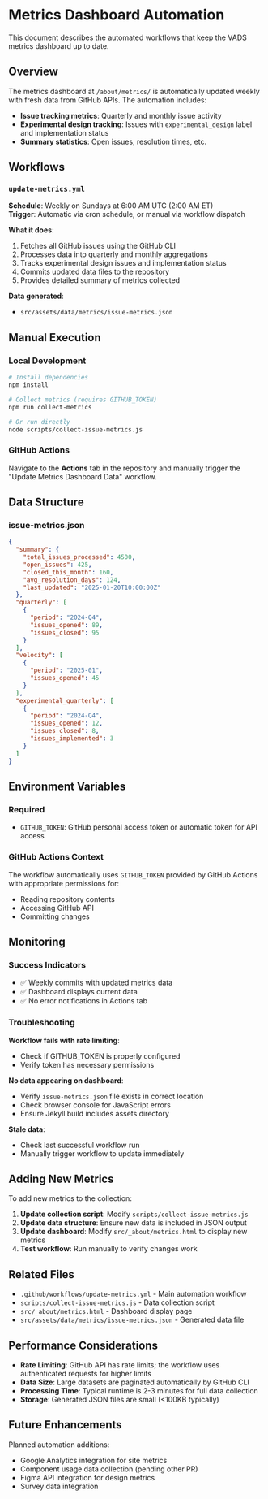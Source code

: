 # Metrics Dashboard Automation

This document describes the automated workflows that keep the VADS metrics dashboard up to date.

## Overview

The metrics dashboard at `/about/metrics/` is automatically updated weekly with fresh data from GitHub APIs. The automation includes:

- **Issue tracking metrics**: Quarterly and monthly issue activity
- **Experimental design tracking**: Issues with `experimental_design` label and implementation status
- **Summary statistics**: Open issues, resolution times, etc.

## Workflows

### `update-metrics.yml`

**Schedule**: Weekly on Sundays at 6:00 AM UTC (2:00 AM ET)  
**Trigger**: Automatic via cron schedule, or manual via workflow dispatch

**What it does**:
1. Fetches all GitHub issues using the GitHub CLI
2. Processes data into quarterly and monthly aggregations
3. Tracks experimental design issues and implementation status
4. Commits updated data files to the repository
5. Provides detailed summary of metrics collected

**Data generated**:
- `src/assets/data/metrics/issue-metrics.json`

## Manual Execution

### Local Development

```bash
# Install dependencies
npm install

# Collect metrics (requires GITHUB_TOKEN)
npm run collect-metrics

# Or run directly
node scripts/collect-issue-metrics.js
```

### GitHub Actions

Navigate to the **Actions** tab in the repository and manually trigger the "Update Metrics Dashboard Data" workflow.

## Data Structure

### issue-metrics.json

```json
{
  "summary": {
    "total_issues_processed": 4500,
    "open_issues": 425,
    "closed_this_month": 160,
    "avg_resolution_days": 124,
    "last_updated": "2025-01-20T10:00:00Z"
  },
  "quarterly": [
    {
      "period": "2024-Q4",
      "issues_opened": 89,
      "issues_closed": 95
    }
  ],
  "velocity": [
    {
      "period": "2025-01",
      "issues_opened": 45
    }
  ],
  "experimental_quarterly": [
    {
      "period": "2024-Q4",
      "issues_opened": 12,
      "issues_closed": 8,
      "issues_implemented": 3
    }
  ]
}
```

## Environment Variables

### Required

- `GITHUB_TOKEN`: GitHub personal access token or automatic token for API access

### GitHub Actions Context

The workflow automatically uses `GITHUB_TOKEN` provided by GitHub Actions with appropriate permissions for:
- Reading repository contents
- Accessing GitHub API
- Committing changes

## Monitoring

### Success Indicators

- ✅ Weekly commits with updated metrics data
- ✅ Dashboard displays current data
- ✅ No error notifications in Actions tab

### Troubleshooting

**Workflow fails with rate limiting**:
- Check if GITHUB_TOKEN is properly configured
- Verify token has necessary permissions

**No data appearing on dashboard**:
- Verify `issue-metrics.json` file exists in correct location
- Check browser console for JavaScript errors
- Ensure Jekyll build includes assets directory

**Stale data**:
- Check last successful workflow run
- Manually trigger workflow to update immediately

## Adding New Metrics

To add new metrics to the collection:

1. **Update collection script**: Modify `scripts/collect-issue-metrics.js`
2. **Update data structure**: Ensure new data is included in JSON output
3. **Update dashboard**: Modify `src/_about/metrics.html` to display new metrics
4. **Test workflow**: Run manually to verify changes work

## Related Files

- `.github/workflows/update-metrics.yml` - Main automation workflow
- `scripts/collect-issue-metrics.js` - Data collection script
- `src/_about/metrics.html` - Dashboard display page
- `src/assets/data/metrics/issue-metrics.json` - Generated data file

## Performance Considerations

- **Rate Limiting**: GitHub API has rate limits; the workflow uses authenticated requests for higher limits
- **Data Size**: Large datasets are paginated automatically by GitHub CLI
- **Processing Time**: Typical runtime is 2-3 minutes for full data collection
- **Storage**: Generated JSON files are small (<100KB typically)

## Future Enhancements

Planned automation additions:
- Google Analytics integration for site metrics
- Component usage data collection (pending other PR)
- Figma API integration for design metrics
- Survey data integration
